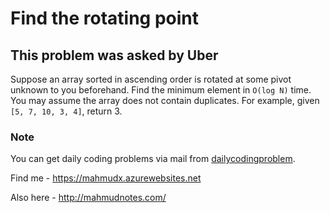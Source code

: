 # Find the rotating point

## This problem was asked by Uber

Suppose an array sorted in ascending order is rotated at some pivot unknown to you beforehand. Find the minimum element in `O(log N)` time. You may assume the array does not contain duplicates.
For example, given `[5, 7, 10, 3, 4]`, return 3.

### Note

You can get daily coding problems via mail from [dailycodingproblem].

[dailycodingproblem]:https://www.dailycodingproblem.com/

Find me - <https://mahmudx.azurewebsites.net>

Also here - <http://mahmudnotes.com/>
